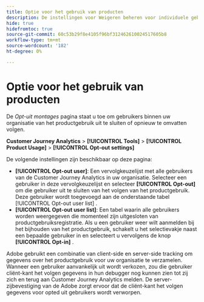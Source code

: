 ```yaml
---
title: Optie voor het gebruik van producten
description: De instellingen voor Weigeren beheren voor individuele gebruikers binnen uw organisatie.
hide: true
hidefromtoc: true
source-git-commit: 60c53b29f8e4105f96bf312462610024517605b8
workflow-type: tm+mt
source-wordcount: '182'
ht-degree: 0%

---
```


# Optie voor het gebruik van producten

De _Opt-uit montages_ pagina staat u toe om gebruikers binnen uw organisatie van het productgebruik uit te sluiten of opnieuw te omvatten volgen.

**Customer Journey Analytics** > **[!UICONTROL Tools]** > **[!UICONTROL Product Usage]** > **[!UICONTROL Opt-out settings]**

De volgende instellingen zijn beschikbaar op deze pagina:

* **[!UICONTROL Opt-out user]**: Een vervolgkeuzelijst met alle gebruikers van de Customer Journey Analytics in uw organisatie. Selecteer een gebruiker in deze vervolgkeuzelijst en selecteer **[!UICONTROL Opt-out]** om die gebruiker uit te sluiten van het volgen van het productgebruik. Deze gebruiker wordt toegevoegd aan de onderstaande tabel [!UICONTROL Opt-out user list] .
* **[!UICONTROL Opt-out user list]**: Een tabel waarin alle gebruikers worden weergegeven die momenteel zijn uitgesloten van productgebruiksregistratie. Als u een gebruiker weer wilt aanmelden bij het bijhouden van het productgebruik, schakelt u het selectievakje naast een bepaalde gebruiker in en selecteert u vervolgens de knop **[!UICONTROL Opt-in]** .

Adobe gebruikt een combinatie van client-side en server-side tracking om gegevens over het productgebruik voor uw organisatie te verzamelen. Wanneer een gebruiker aanvankelijk uit wordt verkozen, zou die gebruiker cliënt-kant het volgen gegevens in hun debugger nog kunnen zien tot zij zich en terug aan Customer Journey Analytics melden. De server-zijbevestiging van de Adobe zorgt ervoor dat de cliënt-kant het volgen gegevens voor opted uit gebruikers wordt verworpen.
